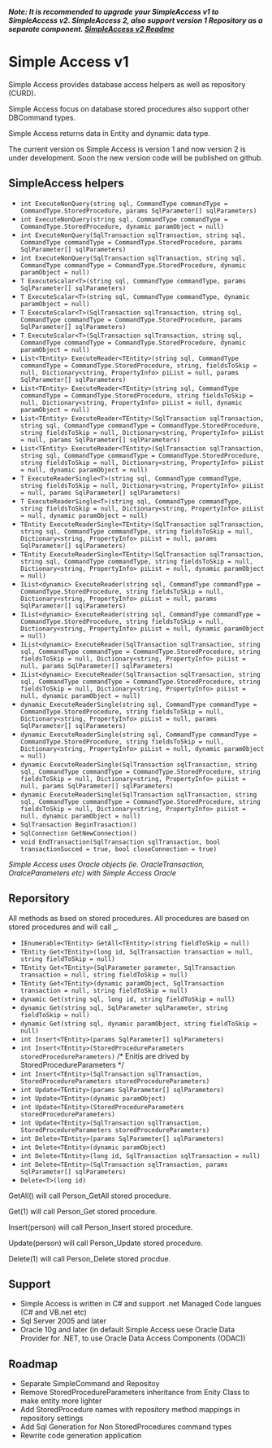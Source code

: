 ***Note: It is recommended to upgrade your SimpleAccess v1 to SimpleAccess v2. SimpleAccess 2, also support version 1 Repository as a separate component. [SimpleAccess v2 Readme](https://github.com/sheryever/simple-access-orm/tree/Development)***


# Simple Access v1
Simple Access provides database access helpers as well as repository (CURD).

Simple Access focus on database stored procedures also support other DBCommand types.

Simple Access returns data in Entity and dynamic data type.

The current version os Simple Access is version 1 and now version 2 is under development. Soon the new version code will be published on github.

## SimpleAccess helpers
- `int ExecuteNonQuery(string sql, CommandType commandType = CommandType.StoredProcedure, params SqlParameter[] sqlParameters)`
- `int ExecuteNonQuery(string sql, CommandType commandType = CommandType.StoredProcedure, dynamic paramObject = null)`
- `int ExecuteNonQuery(SqlTransaction sqlTransaction, string sql, CommandType commandType = CommandType.StoredProcedure, params SqlParameter[] sqlParameters)`
- `int ExecuteNonQuery(SqlTransaction sqlTransaction, string sql, CommandType commandType = CommandType.StoredProcedure, dynamic paramObject = null)`
- `T ExecuteScalar<T>(string sql, CommandType commandType, params SqlParameter[] sqlParameters)`
- `T ExecuteScalar<T>(string sql, CommandType commandType, dynamic paramObject = null)`
- `T ExecuteScalar<T>(SqlTransaction sqlTransaction, string sql, CommandType commandType = CommandType.StoredProcedure, params SqlParameter[] sqlParameters)`
- `T ExecuteScalar<T>(SqlTransaction sqlTransaction, string sql, CommandType commandType = CommandType.StoredProcedure, dynamic paramObject = null)`
- `List<TEntity> ExecuteReader<TEntity>(string sql, CommandType commandType = CommandType.StoredProcedure, string, fieldsToSkip = null, Dictionary<string, PropertyInfo> piList = null, params SqlParameter[] sqlParameters)`
- `List<TEntity> ExecuteReader<TEntity>(string sql, CommandType commandType = CommandType.StoredProcedure, string fieldsToSkip = null, Dictionary<string, PropertyInfo> piList = null, dynamic paramObject = null)`
- `List<TEntity> ExecuteReader<TEntity>(SqlTransaction sqlTransaction, string sql, CommandType commandType = CommandType.StoredProcedure, string fieldsToSkip = null, Dictionary<string, PropertyInfo> piList = null, params SqlParameter[] sqlParameters)`
- `List<TEntity> ExecuteReader<TEntity>(SqlTransaction sqlTransaction, string sql, CommandType commandType = CommandType.StoredProcedure, string fieldsToSkip = null, Dictionary<string, PropertyInfo> piList = null, dynamic paramObject = null)`
- `T ExecuteReaderSingle<T>(string sql, CommandType commandType, string fieldsToSkip = null, Dictionary<string, PropertyInfo> piList = null, params SqlParameter[] sqlParameters)`
- `T ExecuteReaderSingle<T>(string sql, CommandType commandType, string fieldsToSkip = null, Dictionary<string, PropertyInfo> piList = null, dynamic paramObject = null)`
- `TEntity ExecuteReaderSingle<TEntity>(SqlTransaction sqlTransaction, string sql, CommandType commandType, string fieldsToSkip = null, Dictionary<string, PropertyInfo> piList = null, params SqlParameter[] sqlParameters)`
- `TEntity ExecuteReaderSingle<TEntity>(SqlTransaction sqlTransaction, string sql, CommandType commandType, string fieldsToSkip = null, Dictionary<string, PropertyInfo> piList = null, dynamic paramObject = null)` 
- `IList<dynamic> ExecuteReader(string sql, CommandType commandType = CommandType.StoredProcedure, string fieldsToSkip = null, Dictionary<string, PropertyInfo> piList = null, params SqlParameter[] sqlParameters)`
- `IList<dynamic> ExecuteReader(string sql, CommandType commandType = CommandType.StoredProcedure, string fieldsToSkip = null, Dictionary<string, PropertyInfo> piList = null, dynamic paramObject = null)`
- `IList<dynamic> ExecuteReader(SqlTransaction sqlTransaction, string sql, CommandType commandType = CommandType.StoredProcedure, string fieldsToSkip = null, Dictionary<string, PropertyInfo> piList = null, params SqlParameter[] sqlParameters)`
- `IList<dynamic> ExecuteReader(SqlTransaction sqlTransaction, string sql, CommandType commandType = CommandType.StoredProcedure, string fieldsToSkip = null, Dictionary<string, PropertyInfo> piList = null, dynamic paramObject = null)`
- `dynamic ExecuteReaderSingle(string sql, CommandType commandType = CommandType.StoredProcedure, string fieldsToSkip = null, Dictionary<string, PropertyInfo> piList = null, params SqlParameter[] sqlParameters)`
- `dynamic ExecuteReaderSingle(string sql, CommandType commandType = CommandType.StoredProcedure, string fieldsToSkip = null, Dictionary<string, PropertyInfo> piList = null, dynamic paramObject = null)`
- `dynamic ExecuteReaderSingle(SqlTransaction sqlTransaction, string sql, CommandType commandType = CommandType.StoredProcedure, string fieldsToSkip = null, Dictionary<string, PropertyInfo> piList = null, params SqlParameter[] sqlParameters)`
- `dynamic ExecuteReaderSingle(SqlTransaction sqlTransaction, string sql, CommandType commandType = CommandType.StoredProcedure, string fieldsToSkip = null, Dictionary<string, PropertyInfo> piList = null, dynamic paramObject = null)`
- `SqlTransaction BeginTrasaction()`
- `SqlConnection GetNewConnection()`
-  `void EndTransaction(SqlTransaction sqlTransaction, bool transactionSucced = true, bool closeConnection = true)`

*Simple Access uses Oracle objects (ie. OracleTransaction, OralceParameters etc) with Simple Access Oracle*


## Reporsitory
All methods as bsed on stored procedures. All procedures are based on stored procedures and will call <IEntity>_<MethodName>.
- `IEnumerable<TEntity> GetAll<TEntity>(string fieldToSkip = null)`  
- `TEntity Get<TEntity>(long id, SqlTransaction transaction = null, string fieldToSkip = null)`
- `TEntity Get<TEntity>(SqlParameter parameter, SqlTransaction transaction = null, string fieldToSkip = null)`
- `TEntity Get<TEntity>(dynamic paramObject, SqlTransaction transaction = null, string fieldToSkip = null)`
- `dynamic Get(string sql, long id, string fieldToSkip = null)`
- `dynamic Get(string sql, SqlParameter sqlParameter, string fieldToSkip = null)`
- `dynamic Get(string sql, dynamic paramObject, string fieldToSkip = null)`
- `int Insert<TEntity>(params SqlParameter[] sqlParameters)`
- `int Insert<TEntity>(StoredProcedureParameters storedProcedureParameters)` /* Enitis are drived by StoredProcedureParameters */
- `int Insert<TEntity>(SqlTransaction sqlTransaction, StoredProcedureParameters storedProcedureParameters)`
- `int Update<TEntity>(params SqlParameter[] sqlParameters)`
- `int Update<TEntity>(dynamic paramObject)`
- `int Update<TEntity>(StoredProcedureParameters storedProcedureParameters)`
- `int Update<TEntity>(SqlTransaction sqlTransaction, StoredProcedureParameters storedProcedureParameters)`
- `int Delete<TEntity>(params SqlParameter[] sqlParameters)`
- `int Delete<TEntity>(dynamic paramObject)`
- `int Delete<TEntity>(long id, SqlTransaction sqlTransaction = null)`
- `int Delete<TEntity>(SqlTransaction sqlTransaction, params SqlParameter[] sqlParameters)`
- `Delete<T>(long id)`

GetAll<Person>() will call Person_GetAll stored procedure.

Get<Person>(1) will call Person_Get stored procedure.

Insert<Person>(person) will call Person_Insert stored procedure.

Update<Person>(person) will call Person_Update stored procedure.

Delete(1) will call Person_Delete stored procdue.

## Support
- Simple Access is written in C# and support .net Managed Code langues (C# and VB.net etc)
- Sql Server 2005 and later
- Oracle 10g and later (in default Simple Access uese Oracle Data Provider for .NET, to use Oracle Data Access Components (ODAC))

## Roadmap
- Separate SimpleCommand and Repositoy
- Remove StoredProcedureParameters inheritance from Enity Class to make entity more lighter
- Add StoredProcedure names with repository method mappings in repository settings
- Add Sql Generation for Non StoredProcedures command types
- Rewrite code generation application
